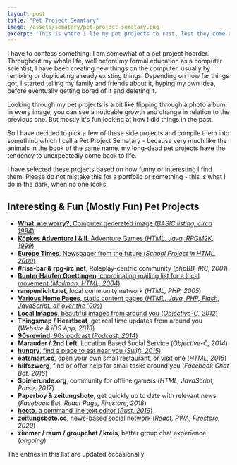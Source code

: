 ```yaml
---
layout: post
title: "Pet Project Sematary"
image: /assets/sematary/pet-project-sematary.png
excerpt: "This is where I lie my pet projects to rest, lest they come back to life and haunt me."
---
```

I have to confess something: I am somewhat of a pet project hoarder.
Throughout my whole life, well before my formal education as a computer scientist,
I have been creating new things on the computer, usually by remixing or duplicating 
already existing things. Depending on how far things got, I started telling my family and
friends about it, hyping my own idea, before eventually getting bored of it and deleting 
it.

Looking through my pet projects is a bit like flipping through a photo album: 
In every image, you can see a noticable growth and change in relation to the previous one.
But mostly it's fun looking at how I did things in the past.

So I have decided to pick a few of these side projects and compile them into something
which I call a Pet Project Sematary - because very much like the animals in the book
of the same name, my long-dead pet projects have the tendency to unexpectedly come 
back to life.

I have selected these projects based on how funny or interesting I find them.
Please do not mistake this for a portfolio or something - this is what I do in the
dark, when no one looks.

## Interesting & Fun (Mostly Fun) Pet Projects

* [**What, me worry?**, Computer generated image (*BASIC listing, circa 1994*)](/sematary/what-me-worry) 
* [**Köpkes Adventure I & II**, Adventure Games (*HTML, Java, RPGM2K,  1999*)](/sematary/koepkes-adventures)
* [**Europe Times**, Newspaper from the future (*School Project in HTML, 2000*)](/sematary/europe-times)
* **#risa-bar & rpg-irc.net**, Roleplay-centric community (*phpBB, IRC, 2001*)
* [**Bunter Haufen Goettingen**, coordinating mailing list for a local movement (*Mailman, HTML, 2004*)](/sematary/bunter-haufen)
* **rampenlicht.net**, local community network (*HTML, PHP, 2005*)
* [**Various Home Pages**, static content pages (*HTML, Java, PHP, Flash, JavaScript, all over the '00s*)](/sematary/static-pages)
* [**Local Images**, beautiful images from around you (*Objective-C, 2012*)](/sematary/local-images)
* **Thingsmap / Heartbeat**, get real time updates from around you (*Website & iOS App, 2013*)
* [**90srewind**, 90s podcast (*Podcast, 2014*)](/sematary/90srewind)
* **Marauder / 2nd Left**, Location Based Social Service  (*Objective-C, 2014*) 
* [**hungry**, find a place to eat near you (*Swift,  2015*)](/sematary/hungry)
* **eatsmart.cc**, open your own small restaurant, or visit one (*HTML, 2015*)
* **hilfszwerg**, find or offer help for small tasks around you (*Facebook Chat Bot, 2016*) 
* **Spielerunde.org**, community for offline gamers (*HTML, JavaScript, Parse, 2017*)
* **Paperboy & zeitungsbote**, get quickly up to date with relevant news (*Facebook Bot, React Page, Firestore, 2018*)
* [**hecto**, a command line text editor (*Rust, 2019*)](/sematary/hecto)
* **zeitungsbote.cc**, news-based social network (*React, PWA, Firestore, 2020*)
* **zimmer / raum / groupchat / kreis**, better group chat experience (*ongoing*)

The entries in this list are updated occasionally.